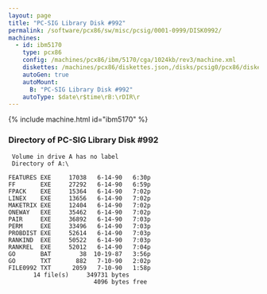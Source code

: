 ```yaml
---
layout: page
title: "PC-SIG Library Disk #992"
permalink: /software/pcx86/sw/misc/pcsig/0001-0999/DISK0992/
machines:
  - id: ibm5170
    type: pcx86
    config: /machines/pcx86/ibm/5170/cga/1024kb/rev3/machine.xml
    diskettes: /machines/pcx86/diskettes.json,/disks/pcsig0/pcx86/diskettes.json
    autoGen: true
    autoMount:
      B: "PC-SIG Library Disk #992"
    autoType: $date\r$time\rB:\rDIR\r
---
```


{% include machine.html id="ibm5170" %}

### Directory of PC-SIG Library Disk #992

     Volume in drive A has no label
     Directory of A:\

    FEATURES EXE     17038   6-14-90   6:30p
    FF       EXE     27292   6-14-90   6:59p
    FPACK    EXE     15364   6-14-90   7:02p
    LINEX    EXE     13656   6-14-90   7:02p
    MAKETRIX EXE     12404   6-14-90   7:02p
    ONEWAY   EXE     35462   6-14-90   7:02p
    PAIR     EXE     36892   6-14-90   7:03p
    PERM     EXE     33496   6-14-90   7:03p
    PROBDIST EXE     52614   6-14-90   7:03p
    RANKIND  EXE     50522   6-14-90   7:03p
    RANKREL  EXE     52012   6-14-90   7:04p
    GO       BAT        38  10-19-87   3:56p
    GO       TXT       882   7-10-90   2:02p
    FILE0992 TXT      2059   7-10-90   1:58p
           14 file(s)     349731 bytes
                            4096 bytes free
